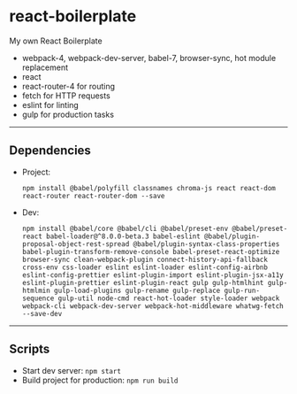 # react-boilerplate

My own React Boilerplate

- webpack-4, webpack-dev-server, babel-7, browser-sync, hot module replacement
- react
- react-router-4 for routing
- fetch for HTTP requests
- eslint for linting
- gulp for production tasks

---------------

## Dependencies

- Project:

  ```npm install @babel/polyfill classnames chroma-js react react-dom react-router react-router-dom --save```

- Dev:

  ```npm install @babel/core @babel/cli @babel/preset-env @babel/preset-react babel-loader@^8.0.0-beta.3 babel-eslint @babel/plugin-proposal-object-rest-spread @babel/plugin-syntax-class-properties babel-plugin-transform-remove-console babel-preset-react-optimize browser-sync clean-webpack-plugin connect-history-api-fallback cross-env css-loader eslint eslint-loader eslint-config-airbnb eslint-config-prettier eslint-plugin-import eslint-plugin-jsx-a11y eslint-plugin-prettier eslint-plugin-react gulp gulp-htmlhint gulp-htmlmin gulp-load-plugins gulp-rename gulp-replace gulp-run-sequence gulp-util node-cmd react-hot-loader style-loader webpack webpack-cli webpack-dev-server webpack-hot-middleware whatwg-fetch --save-dev```

---------------

## Scripts

- Start dev server: `npm start`
- Build project for production: `npm run build`
